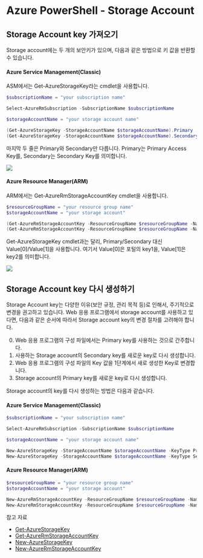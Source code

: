# Azure PowerShell - Storage Account 

## Storage Account key 가져오기

Storage account에는 두 개의 보안키가 있으며, 다음과 같은 방법으로 키 값을 반환할 수 있습니다.

#### Azure Service Management(Classic)

ASM에서는 Get-AzureStorageKey라는 cmdlet을 사용합니다.

```PowerShell
$subscriptionName = "your subscription name"

Select-AzureRmSubscription -SubscriptionName $subscriptionName

$storageAccountName = "your storage account name"

(Get-AzureStorageKey -StorageAccountName $storageAccountName).Primary
(Get-AzureStorageKey -StorageAccountName $storageAccountName).Secondary
```

마지막 두 줄은 Primary와 Secondary만 다릅니다. 
Primary는 Primary Access Key를, Secondary는 Secondary Key를 의미합니다.

![](https://jyseongfileshare.blob.core.windows.net/images/storage_account-10.png)

#### Azure Resource Manager(ARM)

ARM에서는 Get-AzureRmStorageAccountKey cmdlet을 사용합니다.

```PowerShell
$resourceGroupName = "your resource group name"
$storageAccountName = "your storage account"

(Get-AzureRmStorageAccountKey -ResourceGroupName $resourceGroupName -Name $storageAccountName).Value[0]
(Get-AzureRmStorageAccountKey -ResourceGroupName $resourceGroupName -Name $storageAccountName).Value[1]
```

Get-AzureStorageKey cmdlet과는 달리, Primary/Secondary 대신 Value[0]/Value[1]을 사용합니다.
여기서 Value[0]은 포털의 key1을,  Value[1]은 key2를 의미합니다.

![](https://jyseongfileshare.blob.core.windows.net/images/storage_account-11.png)


## Storage Account key 다시 생성하기

Storage Account key는 다양한 이유(보안 규정, 관리 목적 등)로 인해서, 주기적으로 변경을 권고하고 있습니다.
Web 응용 프로그램에서 storage account를 사용하고 있다면, 다음과 같은 순서에 따라서 Storage account key의 변경 절차를 고려해야 합니다.

0. Web 응용 프로그램의 구성 파일에서는 Primary key를 사용하는 것으로 간주합니다.
1. 사용하는 Storage account의 Secondary key를 새로운 key로 다시 생성합니다.
2. Web 응용 프로그램의 구성 파일의 Key 값을 1단계에서 새로 생성한 Key로 변경합니다.
3. Storage account의 Primary key를 새로운 key로 다시 생성합니다.

Storage account의 key를 다시 생성하는 방법은 다음과 같습니다.

#### Azure Service Management(Classic)

```PowerShell
$subscriptionName = "your subscription name"

Select-AzureRmSubscription -SubscriptionName $subscriptionName

$storageAccountName = "your storage account name"

New-AzureStorageKey -StorageAccountName $storageAccountName -KeyType Primary
New-AzureStorageKey -StorageAccountName $storageAccountName -KeyType Secondary
```

#### Azure Resource Manager(ARM)

```PowerShell
$resourceGroupName = "your resource group name"
$storageAccountName = "your storage account"

New-AzureRmStorageAccountKey -ResourceGroupName $resourceGroupName -Name $storageAccountName -KeyName key1
New-AzureRmStorageAccountKey -ResourceGroupName $resourceGroupName -Name $storageAccountName -KeyName key2
```

참고 자료
- [Get-AzureStorageKey](https://msdn.microsoft.com/en-us/library/azure/dn495235.aspx)
- [Get-AzureRmStorageAccountKey](https://msdn.microsoft.com/en-us/library/mt607145.aspx)
- [New-AzureStorageKey](https://msdn.microsoft.com/en-us/library/azure/dn495112.aspx)
- [New-AzureRmStorageAccountKey](https://msdn.microsoft.com/en-us/library/mt607143.aspx)